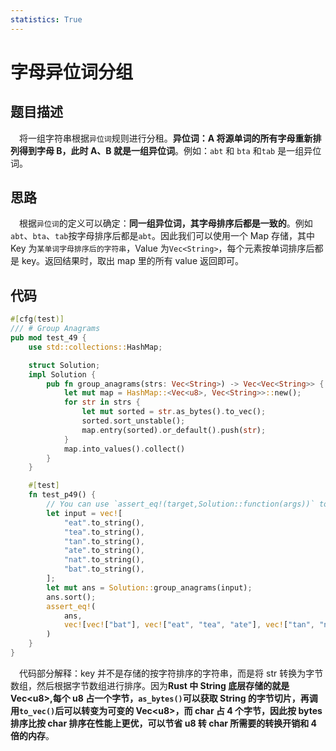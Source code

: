 ```yaml
---
statistics: True
---
```


# 字母异位词分组

## 题目描述

&emsp;将一组字符串根据`异位词`规则进行分租。**异位词：A 将源单词的所有字母重新排列得到字母 B，此时 A、B 就是一组异位词**。例如：`abt` 和 `bta` 和`tab` 是一组异位词。

## 思路

&emsp;根据`异位词`的定义可以确定：**同一组异位词，其字母排序后都是一致的**。例如`abt`、`bta`、`tab`按字母排序后都是`abt`。因此我们可以使用一个 Map 存储，其中 Key 为`某单词字母排序后的字符串`，Value 为`Vec<String>`，每个元素按单词排序后都是 key。返回结果时，取出 map 里的所有 value 返回即可。

## 代码

```rust
#[cfg(test)]
/// # Group Anagrams
pub mod test_49 {
    use std::collections::HashMap;

    struct Solution;
    impl Solution {
        pub fn group_anagrams(strs: Vec<String>) -> Vec<Vec<String>> {
            let mut map = HashMap::<Vec<u8>, Vec<String>>::new();
            for str in strs {
                let mut sorted = str.as_bytes().to_vec();
                sorted.sort_unstable();
                map.entry(sorted).or_default().push(str);
            }
            map.into_values().collect()
        }
    }

    #[test]
    fn test_p49() {
        // You can use `assert_eq!(target,Solution::function(args))` to call the function
        let input = vec![
            "eat".to_string(),
            "tea".to_string(),
            "tan".to_string(),
            "ate".to_string(),
            "nat".to_string(),
            "bat".to_string(),
        ];
        let mut ans = Solution::group_anagrams(input);
        ans.sort();
        assert_eq!(
            ans,
            vec![vec!["bat"], vec!["eat", "tea", "ate"], vec!["tan", "nat"]]
        )
    }
}

```

&emsp;代码部分解释：key 并不是存储的按字符排序的字符串，而是将 str 转换为字节数组，然后根据字节数组进行排序。因为**Rust 中 String 底层存储的就是 Vec\<u8\>,每个 u8 占一个字节，`as_bytes()`可以获取 String 的字节切片，再调用`to_vec()`后可以转变为可变的 Vec\<u8\>，而 char 占 4 个字节，因此按 bytes 排序比按 char 排序在性能上更优，可以节省 u8 转 char 所需要的转换开销和 4 倍的内存**。
